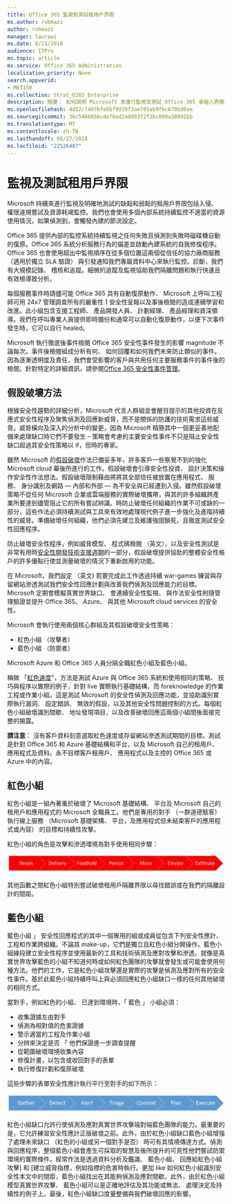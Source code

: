 ```yaml
---
title: Office 365 監視和測試租用戶界限
ms.author: robmazz
author: robmazz
manager: laurawi
ms.date: 8/21/2018
audience: ITPro
ms.topic: article
ms.service: Office 365 Administration
localization_priority: None
search.appverid:
- MET150
ms.collection: Strat_O365_Enterprise
description: 摘要： 如何說明 Microsoft 來進行監視及測試 Office 365 承租人界限。
ms.openlocfilehash: 4d57c7497bfe8bf9939f3ae785ab9fbc670bd0ae
ms.sourcegitcommit: 36c5466056cdef6ad2a8d9372f2bc009a30892bb
ms.translationtype: MT
ms.contentlocale: zh-TW
ms.lasthandoff: 08/27/2018
ms.locfileid: "22526487"
---
```

# <a name="monitoring-and-testing-tenant-boundaries"></a>監視及測試租用戶界限
Microsoft 持續來進行監視及明確地測試的缺點和弱點的租用戶界限包括入侵、 權限違規嘗試及資源耗竭監控。我們也會使用多個內部系統持續監控不適當的資源使用情況，如果偵測到，會觸發內建的節流設定。

Office 365 提供內部的監控系統持續監視之任何失敗且偵測到失敗時磁碟機自動的復原。Office 365 系統分析服務行為的偏差並啟動內建系統的自我修復程序。Office 365 也會使用超出中監視順序在從多個位置這兩個從信任的協力廠商服務 （適用於獨立 SLA 驗證） 與引發通知我們專屬資料中心來執行監控。診斷，我們有大規模記錄、 稽核和追蹤。細微的追蹤及監視協助我們隔離問題和執行快速且有效根導致分析。

每個服務事件時請儘可能 Office 365 具有自動復原動作、 Microsoft 上呼叫工程師可用 24x7 管理調查所有的嚴重性 1 安全性呈報以及事後檢閱的造成連續學習和改進。此小組包含支援工程師、 產品開發人員、 計劃經理、 產品經理和資深領導。我們在呼叫專業人員提供即時備份和通常可以自動化復原動作，以便下次事件發生時，它可以自行 healed。

Microsoft 執行徹底後事件檢閱 Office 365 安全性事件發生的影響 magnitude 不論每次。事件後檢閱組成分析有何、 如何回覆和如何我們未來防止類似的事件。因為逐漸透明度及責任，我們會受影響的客戶與共用任何主要服務事件的事件後的檢閱。針對特定的詳細資訊，請參閱[Office 365 安全性事件管理](http://aka.ms/Office365SIM)。

## <a name="assume-breach-methodology"></a>假設破壞方法
根據安全性趨勢的詳細分析，Microsoft 代言人群組並會醒目提示的其他投資在反應式安全性程序及聚焦偵測及回應新威脅，而不是關係的防護的技術需求這些威脅。威脅橫向及深入的分析中的變更，因為 Microsoft 精簡其中一個更妥善地配備來處理缺口時它們不要發生 – 策略會考慮的主要安全性事件不只是阻止安全性缺口超過其安全性策略以 if，但時的專家。

雖然 Microsoft 的[假設破壞](https://www.microsoft.com/en-us/TrustCenter/Security/default.aspx)作法已備妥多年，許多客戶一些察覺不到的強化 Microsoft cloud 幕後所進行的工作。假設破壞會引導安全性投資、 設計決策和操作安全性作法想法。假設破壞限制藉由將將其全部信任被放置在應用程式、 服務、 身分識別及網路 — 內部和外部 — 為不安全與已經遭到入侵。雖然假設破壞策略不從任何 Microsoft 企業或雲端服務的實際破壞攜帶，與其的許多組織跨產業所要達到儘管阻止它的所有嘗試辨識。時防止破壞任何組織的作業不可或缺的一部分，這些作法必須持續測試與工具來有效地處理現代例子進一步強化及進階持續性的威脅。準備破壞任何組織，他們必須先建立及維護強固鎖死，且徹底測試安全性回應程序。

防止破壞安全性程序，例如威脅模型、 程式碼檢閱 （英文），以及安全性測試是非常有用時[安全性開發技術支援週期](http://www.microsoft.com/security/sdl/default.aspx)的一部分，假設破壞提供協助的整體安全性帳戶的許多優點行使並測量破壞的情況下重新啟用的功能。

在 Microsoft，我們設定 （英文) 若要完成此工作透過持續 war-games 練習與存留網站滲透測試我們安全性回應計劃與改善我們偵測及回應能力的目標。Microsoft 定期會模擬真實世界缺口、 會連續安全性監視、 與作法安全性附隨管理驗證並提升 Office 365、 Azure、 與其他 Microsoft cloud services 的安全性。

Microsoft 會執行使用兩個核心群組及其假設破壞安全性策略：
- 紅色小組 （攻擊者）
- 藍色小組 （防禦者）

Microsoft Azure 和 Office 365 人員分隔全職紅色小組及藍色小組。

稱做 「[紅色速度](http://go.microsoft.com/fwlink/?linkid=518599)"，方法是測試 Azure 與 Office 365 系統和使用相同的策略、 技巧與程序以實際的例子，針對 live 實際執行基礎結構，而 foreknowledge 的作業工程或作業小組。這是測試 Microsoft 的安全性偵測及回應功能，並協助識別實際執行漏洞、 設定錯誤、 無效的假設，以及其他安全性問題控制的方式。每個紅色小組破壞識別間歇、 地址發現項目，以及改善破壞回應這兩個小組間後面接完整的揭露。

**請注意**： 沒有客戶資料刻意選取紅色速度或存留網站滲透測試期間的目標。測試是針對 Office 365 和 Azure 基礎結構和平台，以及 Microsoft 自己的租用戶、 應用程式及資料。永不目標客戶租用戶、 應用程式以及主控的 Office 365 或 Azure 中的內容。

## <a name="red-teams"></a>紅色小組
紅色小組是一組內著重於破壞了 Microsoft 基礎結構、 平台及 Microsoft 自己的租用戶和應用程式的 Microsoft 全職員工。他們是專用的對手 （一群道德駭客） 執行線上服務 （Microsoft 基礎架構、 平台，及應用程式但未結束客戶的應用程式或內容） 的目標和持續性攻擊。

紅色小組的角色是攻擊和滲透環境為對手使用相同步驟：
 
![破壞階段](media/office-365-isolation-breach-stages.png)

其他函數之間紅色小組特別嘗試破壞租用戶隔離界限以尋找錯誤或在我們的隔離設計的間距。

## <a name="blue-teams"></a>藍色小組
藍色小組 」 安全性回應程式的其中一個專用的組或成員從包含下列安全性應計、 工程和作業跨組織。不論其 make-up，它們是獨立且紅色小組分開操作。藍色小組線段建立安全性程序並使用最新的工具和技術偵測及應對攻擊和滲透。就像是真實世界攻擊藍色的小組不知道何時或如何紅色團隊的攻擊就會發生或可能會使用何種方法。他們的工作，它是紅色小組攻擊還是實際的攻擊是偵測及應對所有的安全性事件。基於此藍色小組持續呼叫上與必須回應紅色小組缺口一樣的任何其他破壞的相同方式。

當對手，例如紅色的小組、 已達到環境時，「 藍色 」 小組必須：
- 收集證據左由對手
- 偵測為相對值的危害證據
- 警示適當的工程及作業小組
- 分辨來決定是否 「 他們保證進一步調查提醒
- 從範圍破壞環境收集內容
- 修復計畫，以包含或收回對手的表單
- 執行修復計劃和復原破壞

這些步驟的表單安全性應計執行平行至對手的如下所示：
 
![破壞回應階段](media/office-365-isolation-breach-response-stages.png)

紅色小組缺口允許行使偵測及應對真實世界攻擊端對端藍色團隊的能力。最重要的是，它允許練習安全性應計正版破壞之前。此外，由於紅色小組缺口藍色小組增強了處理未來缺口 （紅色的小組或另一個對手是否） 時可有其情境傳達方式。偵測與回應程序，整個藍色小組會產生可採取的智慧及後所提升的可見性他們嘗試防禦環境的實際條件。經常作法是透過資料分析及鑑識、 藍色小組、 回應給紅色小組攻擊] 和 [建立威脅指標，例如指標的危害時執行。更加 like 如何紅色小組識別安全性本文中的間距，藍色小組找出在其能夠偵測及應對間歇。此外，由於紅色小組模型真實世界攻擊、 藍色小組可以是正確地評估及其功能或無法、 處理決定及持續性的例子上。最後，紅色小組缺口度量整備與我們破壞回應的影響。
